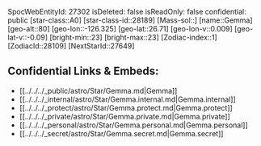 ﻿---
location: [26.71,-126.325,80]
type: Star
tags:
- astro/Star

---
SpocWebEntityId: 27302
isDeleted: false
isReadOnly: false
confidential: public
[star-class::A0]
[star-class-id::28189]
[Mass-sol::]
[name::Gemma]
[geo-alt::80]
[geo-lon::-126.325]
[geo-lat::26.71]
[geo-lon-v::0.009]
[geo-lat-v::-0.09]
[bright-min::23]
[bright-max::23]
[Zodiac-index::1]
[ZodiacId::28109]
[NextStarId::27649]



## Confidential Links & Embeds: 
- [[../../../_public/astro/Star/Gemma.md|Gemma]] 
- [[../../../_internal/astro/Star/Gemma.internal.md|Gemma.internal]] 
- [[../../../_protect/astro/Star/Gemma.protect.md|Gemma.protect]] 
- [[../../../_private/astro/Star/Gemma.private.md|Gemma.private]] 
- [[../../../_personal/astro/Star/Gemma.personal.md|Gemma.personal]] 
- [[../../../_secret/astro/Star/Gemma.secret.md|Gemma.secret]]

